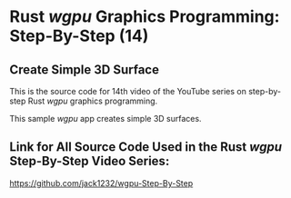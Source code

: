 # Rust *wgpu* Graphics Programming: Step-By-Step (14) 
## Create Simple 3D Surface

This is the source code for 14th video of the YouTube series on step-by-step Rust *wgpu* graphics programming.

This sample *wgpu* app creates simple 3D surfaces. 

## Link for All Source Code Used in the Rust *wgpu* Step-By-Step Video Series:

https://github.com/jack1232/wgpu-Step-By-Step


